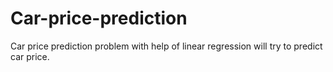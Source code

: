 # Car-price-prediction
Car price prediction problem with help of linear regression will try to predict car price. 
